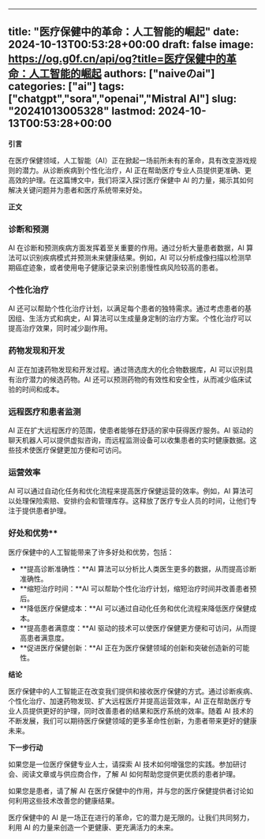 
---
title: "医疗保健中的革命：人工智能的崛起"
date: 2024-10-13T00:53:28+00:00
draft: false
image: https://og.g0f.cn/api/og?title=医疗保健中的革命：人工智能的崛起
authors: ["naiveのai"]
categories: ["ai"]
tags: ["chatgpt","sora","openai","Mistral AI"]
slug: "20241013005328"
lastmod: 2024-10-13T00:53:28+00:00
---
**引言**

在医疗保健领域，人工智能（AI）正在掀起一场前所未有的革命，具有改变游戏规则的潜力。从诊断疾病到个性化治疗，AI 正在帮助医疗专业人员提供更准确、更高效的护理。在这篇博文中，我们将深入探讨医疗保健中 AI 的力量，揭示其如何解决关键问题并为患者和医疗系统带来好处。

**正文**

### 诊断和预测

AI 在诊断和预测疾病方面发挥着至关重要的作用。通过分析大量患者数据，AI 算法可以识别疾病模式并预测未来健康结果。例如，AI 可以分析成像扫描以检测早期癌症迹象，或者使用电子健康记录来识别患慢性病风险较高的患者。

### 个性化治疗

AI 还可以帮助个性化治疗计划，以满足每个患者的独特需求。通过考虑患者的基因组、生活方式和病史，AI 算法可以生成量身定制的治疗方案。个性化治疗可以提高治疗效果，同时减少副作用。

### 药物发现和开发

AI 正在加速药物发现和开发过程。通过筛选庞大的化合物数据库，AI 可以识别具有治疗潜力的候选药物。AI 还可以预测药物的有效性和安全性，从而减少临床试验的时间和成本。

### 远程医疗和患者监测

AI 正在扩大远程医疗的范围，使患者能够在舒适的家中获得医疗服务。AI 驱动的聊天机器人可以提供虚拟咨询，而远程监测设备可以收集患者的实时健康数据。这些技术使医疗保健更加方便和可访问。

### 运营效率

AI 可以通过自动化任务和优化流程来提高医疗保健运营的效率。例如，AI 算法可以处理保险索赔、安排约会和管理库存。这释放了医疗专业人员的时间，让他们专注于提供患者护理。

### 好处和优势**

医疗保健中的人工智能带来了许多好处和优势，包括：

- **提高诊断准确性：**AI 算法可以分析比人类医生更多的数据，从而提高诊断准确性。
- **缩短治疗时间：**AI 可以帮助个性化治疗计划，缩短治疗时间并改善患者预后。
- **降低医疗保健成本：**AI 可以通过自动化任务和优化流程来降低医疗保健成本。
- **提高患者满意度：**AI 驱动的技术可以使医疗保健更方便和可访问，从而提高患者满意度。
- **促进医疗保健创新：**AI 正在为医疗保健领域的创新和突破创造新的可能性。

**结论**

医疗保健中的人工智能正在改变我们提供和接收医疗保健的方式。通过诊断疾病、个性化治疗、加速药物发现、扩大远程医疗并提高运营效率，AI 正在帮助医疗专业人员提供更好的护理，同时改善患者的结果和医疗系统的效率。随着 AI 技术的不断发展，我们可以期待医疗保健领域的更多革命性创新，为患者带来更好的健康未来。

**下一步行动**

如果您是一位医疗保健专业人士，请探索 AI 技术如何增强您的实践。参加研讨会、阅读文章或与供应商合作，了解 AI 如何帮助您提供更优质的患者护理。

如果您是患者，请了解 AI 在医疗保健中的作用，并与您的医疗保健提供者讨论如何利用这些技术改善您的健康结果。

医疗保健中的 AI 是一场正在进行的革命，它的潜力是无限的。让我们共同努力，利用 AI 的力量来创造一个更健康、更充满活力的未来。